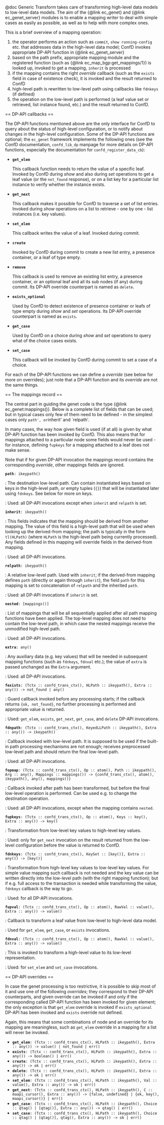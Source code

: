 @doc Generic Transform takes care of transforming high-level data models to low-level data
models.  The aim of the {@link ec_genet} and {@link ec_genet_server} modules is to enable
a mapping writer to deal with simple cases as easily as possible, as well as to help with
more complex ones.

This is a brief overview of a mapping operation:

 1. the operator performs an action such as `commit`, `show running-config`
    etc. that addresses data in the high-level data model; ConfD invokes
    appropriate DP-API function in {@link ec_genet_server}
 2. based on the path prefix, appropriate mapping module and the registered
    function (such as {@link ec_map_bgp:get_mappings/1}) is looked up, invoked
    to get a mapping, `inherit` is processed
 3. if the mapping contains the right *override* callback (such as the `exists`
    field in case of existence check), it is invoked and the result returned to
    ConfD
 4. high-level path is rewritten to low-level path using callbacks like
    `fdnkeys` (if defined)
 5. the operation on the low-level path is performed (a leaf value set or
    retrieved, list instance found, etc.) and the result returned to ConfD.

== DP-API callbacks ==

The DP-API functions mentioned above are the only interface for ConfD to query
about the status of high-level configuration, or to notify about changes in the
high-level configuration. Some of the DP-API functions are optional; the
`ec_genet` framework implements the following ones (see the ConfD
documentation, `confd_lib_dp` manpage for more details on DP-API functions,
especially the documentation for `confd_register_data_cb`):

 * **`get_elem`**

    This callback function needs to return the value of a specific
    leaf. Invoked by ConfD during *show* and also during *set*
    operations to get a leaf value (or the `not_found` response), or on a list
    key for a particular list instance to verify whether the instance exists.

 * **`get_next`**

    This callback makes it possible for ConfD to traverse a set of list
    entries. Invoked during *show* operations on a list to retrieve -
    one by one - list instances (i.e. key values).

 * **`set_elem`**

    This callback writes the value of a leaf. Invoked during commit.

 * **`create`**

    Invoked by ConfD during commit to create a new list entry, a presence
    container, or a leaf of type empty.

 * **`remove`**

    This callback is used to remove an existing list entry, a presence
    container, or an optional leaf and all its sub nodes (if any) during
    commit. Its DP-API override counterpart is named as `delete`.

 * **`exists_optional`**

    Used by ConfD to detect existence of presence container or leafs of type
    empty during *show* and *set* operations. Its DP-API override
    counterpart is named as `exists`.

 * **`get_case`**

    Used by ConfD on a choice during *show* and *set* operations
    to query what of the choice cases exists.

 * **`set_case`**

    This callback will be invoked by ConfD during commit to set a case of a
    choice.

For each of the DP-API functions we can define a *override* (see below for more
on overrides); just note that a DP-API function and its *override* are not the
same things.


== The mappings record ==

The central part in guiding the genet code is the type {@link
ec_genet:mappings()}. Below is a complete list of fields that can be used; but
in typical cases only few of them need to be defined - in the simplest cases
only `path', or`inherit' and `relpath'.

In many cases, the way how given field is used (if at all) is given by what
DP-API function has been invoked by ConfD. This also means that for mappings
attached to a particular node some fields would never be used - for instance,
defining `fupkeys` for a mapping attached to a leaf does not make sense.

Note that if for given DP-API invocation the mappings record contains the
corresponding *override*, other mappings fields are ignored.

**`path`**`: ikeypath()`

:  The destination low-level path. Can contain instantiated keys based on keys
   in the high-level path, or empty tuples (`{}`) that will be instantiated
   later using `fdnkeys`. See below for more on keys.

: Used: all DP-API invocations except when `inherit` and `relpath` is set.

**`inherit`**`: ikeypath()`

:  This fields indicates that the mapping should be derived from another
   mapping. The value of this field is a high-level path that will be used when
   looking up the derived-from mapping; the path is typically in the form
   `tl(HLPath)` (where `HLPath` is the high-level path being currently
   processed). Any fields defined in this mapping will override fields in the
   derived-from mapping.

:  Used: all DP-API invocations.

**`relpath`**`: ikeypath()`

:  A relative low-level path. Used with `inherit`; if the derived-from mapping
   defines `path` (directly or again through `inherit`), the field `path` for
   this mapping is set to concatenation of `relpath` and the inherited `path`.

:  Used: all DP-API invocations if `inherit` is set.

**`nested`**`: [mappings()]`

:  List of mappings that will be all sequentially applied after all path
   mapping functions have been applied. The top-level mapping does not need to
   contain the low-level path, in which case the nested mappings receive the
   unmodified high-level path.

:  Used: all DP-API invocations.

**`extra`**`: any()`

:  Any auxiliary data (e.g. key values) that will be needed in subsequent
   mapping functions (such as `fdnkeys`, `fdnval` etc.); the value of `extra`
   is passed unchanged as the `Extra` argument.

:  Used: all DP-API invocations.

**`fexists`**`: (Tctx :: confd_trans_ctx(), HLPath :: ikeypath(), Extra :: any()) -> not_found | any()`

:  Guard callback invoked before any processing starts; if the callback returns
   `{ok, not_found}`, no further processing is performed and appropriate value
   is returned.

:  Used: `get_elem`, `exists`, `get_next`, `get_case`, and `delete` DP-API
   invocations.

**`fdnpath`**`: (Tctx :: confd_trans_ctx(), KeyedLLPath :: ikeypath(), Extra :: any()) -> ikeypath()`

:  Callback invoked with low-level path. It is supposed to be used if the
   built-in path processing mechanisms are not enough; receives preprocessed
   low-level path and should return the final low-level path.

:  Used: all DP-API invocations.

**`fopmap`**`: (Tctx :: confd_trans_ctx(), Op :: atom(), Path :: ikeypath(), Arg :: any(), Mappings :: mappings()) -> {confd_trans_ctx(), atom(), ikeypath(), any(), mappings()}`

:  Callback invoked after path has been transformed, but before the final
   low-level operation is performed. Can be used e.g. to change the destination
   operation.

:  Used: all DP-API invocations, except when the mapping contains `nested`.

**`fupkeys`**`: (Tctx :: confd_trans_ctx(), Op :: atom(), Keys :: key(), Extra :: any()) -> key()`

:  Transformation from low-level key values to high-level key values.

:  Used: only for `get_next` invocation on the result returned from the
   low-level configuration before the value is returned to ConfD.

**`fdnkeys`**`: (Tctx :: confd_trans_ctx(), KeySet :: [key()], Extra :: any()) -> [key()]`

:  Transformation from high-level key values to low-level key values. For
   simple value mapping such callback is not needed and the key value can be
   written directly into the low-level path (with the right mapping function);
   but if e.g. full access to the transaction is needed while transforming the
   value, `fdnkeys` callback is the way to go.

:  Used: for all DP-API invocations.

**`fupval`**`: (Tctx :: confd_trans_ctx(), Op :: atom(), RawVal :: value(), Extra :: any()) -> value()`

:  Callback to transform a leaf value from low-level to high-level data model.

:  Used for `get_elem`, `get_case`, or `exists` invocations.

**`fdnval`**`: (Tctx :: confd_trans_ctx(), Op :: atom(), RawVal :: value(), Extra :: any()) -> value()`

:  This is invoked to transform a high-level value to its low-level
   representation.

:  Used: for `set_elem` and `set_case` invocations.


== DP-API overrides ==

In case the genet processing is too restrictive, it is possible to skip most of
it and use one of the following *overrides*; they correspond to their DP-API
counterparts, and given override can be invoked if and only if the
corresponding called DP-API function has been invoked for given element; the
only exception is that `get_elem` override is invoked if `exists_optional`
DP-API has been invoked and `exists` override not defined.

Again, this means that some combinations of node and an override for its
mapping are meaningless, such as `get_elem` override in a mapping for a list
will never be invoked.

 * **`get_elem`**`: (Tctx :: confd_trans_ctx(), HLPath :: ikeypath(), Extra :: any()) -> value() | not_found | err()`
 * **`exists`**`: (Tctx :: confd_trans_ctx(), HLPath :: ikeypath(), Extra :: any()) -> boolean() | err()`
 * **`create`**`: (Tctx :: confd_trans_ctx(), HLPath :: ikeypath(), Extra :: any()) -> ok | err()`
 * **`delete`**`: (Tctx :: confd_trans_ctx(), HLPath :: ikeypath(), Extra :: any()) -> ok | err()`
 * **`set_elem`**`: (Tctx :: confd_trans_ctx(), HLPath :: ikeypath(), Val :: value(), Extra :: any()) -> ok | err()`
 * **`get_next`**`: (Tctx :: confd_trans_ctx(), HLPath :: ikeypath(), C :: maapi_cursor(), Extra :: any()) -> {false, undefined} | {ok, key(), maapi_cursor()} | err()`
 * **`get_case`**`: (Tctx :: confd_trans_ctx(), HLPath :: ikeypath(), Choice :: qtag() | [qtag()], Extra :: any()) -> qtag() | err()`
 * **`set_case`**`: (Tctx :: confd_trans_ctx(), HLPath :: ikeypath(), Choice :: qtag() | [qtag()], qtag(), Extra :: any()) -> ok | err()`
